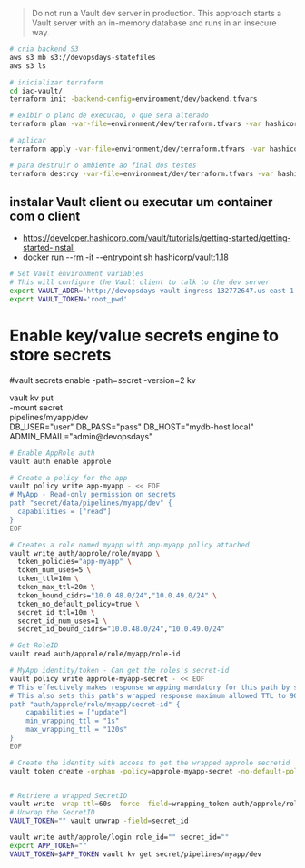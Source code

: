 
> Do not run a Vault dev server in production. This approach starts a Vault server with an in-memory database and runs in an insecure way.

```sh
# cria backend S3
aws s3 mb s3://devopsdays-statefiles
aws s3 ls
```

```sh
# inicializar terraform
cd iac-vault/
terraform init -backend-config=environment/dev/backend.tfvars

# exibir o plano de execucao, o que sera alterado
terraform plan -var-file=environment/dev/terraform.tfvars -var hashicorp_dev_root_token=root_pwd

# aplicar
terraform apply -var-file=environment/dev/terraform.tfvars -var hashicorp_dev_root_token=root_pwd

# para destruir o ambiente ao final dos testes
terraform destroy -var-file=environment/dev/terraform.tfvars -var hashicorp_dev_root_token=root_pwd
```

## instalar Vault client ou executar um container com o client
- https://developer.hashicorp.com/vault/tutorials/getting-started/getting-started-install
- docker run --rm -it --entrypoint sh hashicorp/vault:1.18

```sh
# Set Vault environment variables
# This will configure the Vault client to talk to the dev server
export VAULT_ADDR='http://devopsdays-vault-ingress-132772647.us-east-1.elb.amazonaws.com:8200'
export VAULT_TOKEN='root_pwd'
```

# Enable key/value secrets engine to store secrets
#vault secrets enable -path=secret -version=2 kv

vault kv put \
  -mount secret \
  pipelines/myapp/dev \
  DB_USER="user" DB_PASS="pass" DB_HOST="mydb-host.local" ADMIN_EMAIL="admin@devopsdays"

```sh
# Enable AppRole auth
vault auth enable approle

# Create a policy for the app
vault policy write app-myapp - << EOF
# MyApp - Read-only permission on secrets
path "secret/data/pipelines/myapp/dev" {
  capabilities = ["read"]
}
EOF

# Creates a role named myapp with app-myapp policy attached
vault write auth/approle/role/myapp \
  token_policies="app-myapp" \
  token_num_uses=5 \
  token_ttl=10m \
  token_max_ttl=20m \
  token_bound_cidrs="10.0.48.0/24","10.0.49.0/24" \
  token_no_default_policy=true \
  secret_id_ttl=10m \
  secret_id_num_uses=1 \
  secret_id_bound_cidrs="10.0.48.0/24","10.0.49.0/24"

# Get RoleID
vault read auth/approle/role/myapp/role-id

# MyApp identity/token - Can get the roles's secret-id
vault policy write approle-myapp-secret - << EOF
# This effectively makes response wrapping mandatory for this path by setting min_wrapping_ttl to 1 second.
# This also sets this path's wrapped response maximum allowed TTL to 90 seconds.
path "auth/approle/role/myapp/secret-id" {
    capabilities = ["update"]
    min_wrapping_ttl = "1s"
    max_wrapping_ttl = "120s"
}
EOF

# Create the identity with access to get the wrapped approle secretid
vault token create -orphan -policy=approle-myapp-secret -no-default-policy -ttl=87600h -display-name=MyAppIdentity


# Retrieve a wrapped SecretID
vault write -wrap-ttl=60s -force -field=wrapping_token auth/approle/role/myapp/secret-id
# Unwrap the SecretID
VAULT_TOKEN="" vault unwrap -field=secret_id

vault write auth/approle/login role_id="" secret_id=""
export APP_TOKEN=""
VAULT_TOKEN=$APP_TOKEN vault kv get secret/pipelines/myapp/dev
```